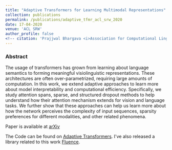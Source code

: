 ```yaml
---
title: "Adaptive Transformers for Learning Multimodal Representations"
collection: publications
permalink: /publications/adaptive_tfmr_acl_srw_2020
date: 17-04-2020
venue: 'ACL SRW'
author_profile: false
<!-- citation: 'Prajjwal Bhargava <i>Association for Computational Linguistics 2020 (SRW) </i> <b>ACL SRW 2020</b>. -->'
---
```


### Abstract
The usage of transformers has grown from learning about language semantics to forming meaningful visiolinguistic representations. These architectures are often over-parametrized, requiring large amounts of computation. In this work, we extend adaptive approaches to learn more about model interpretability and computational efficiency. Specifically, we study attention spans, sparse, and structured dropout methods to help understand how their attention mechanism extends for vision and language tasks. We further show that these approaches can help us learn more about how the network perceives the complexity of input sequences, sparsity preferences for different modalities, and other related phenomena.

Paper is available at [arXiv](https://arxiv.org/abs/2005.07486)

The Code can be found on [Adaptive Transformers](https://github.com/prajjwal1/adaptive_transformers). I've also released a library related to this work [Fluence](https://github.com/prajjwal1/fluence).



